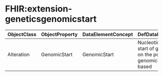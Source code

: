 # FHIR:extension-geneticsgenomicstart

| ObjectClass | ObjectProperty | DataElementConcept | DefDataElementConcept | ValueMeaning | LabelValueMeaning | Referentiel | url | ConceptualDomain | TypeConceptualDomain | FormatConceptualDomain | IdDataElementConcept |
| ----------- | -------------- | ------------------ | --------------------- | ------------ | ----------------- | ----------- | --- | ---------------- | -------------------- | ---------------------- | -------------------- |
| Alteration | GenomicStart | GenomicStart | Nucleotide location for start of genomic finding on the positive (+) genomics strand, 1-based |  |  | FHIR (HL7) | http://hl7.org/fhir/extension-geneticsgenomicstart.html | FHIR:extension-geneticsgenomicstart | nonEnumerated | Integer | O20 |
